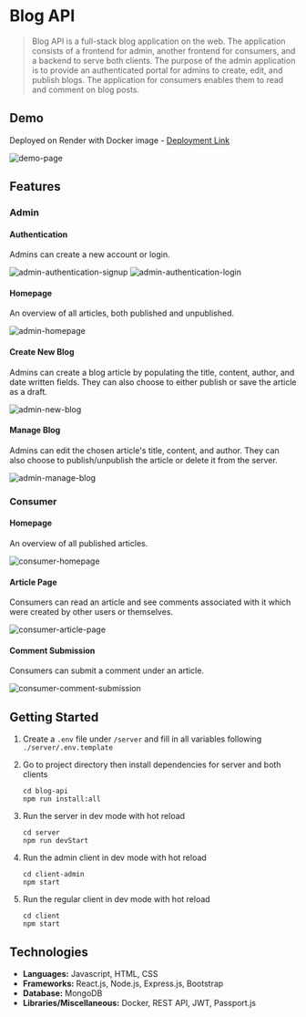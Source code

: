 # Blog API

> Blog API is a full-stack blog application on the web. The application consists
> of a frontend for admin, another frontend for consumers, and a backend to serve
> both clients. The purpose of the admin application is to provide an authenticated
> portal for admins to create, edit, and publish blogs. The application for consumers
> enables them to read and comment on blog posts.

## Demo

Deployed on Render with Docker image - [Deployment Link](https://blog-api-v04g.onrender.com)

![demo-page](./docs/demo-page.png)

## Features

### Admin

#### Authentication

Admins can create a new account or login.

![admin-authentication-signup](./docs/admin-authentication-signup.png)
![admin-authentication-login](./docs/admin-authentication-login.png)

#### Homepage

An overview of all articles, both published and unpublished.

![admin-homepage](./docs/admin-homepage.png)

#### Create New Blog

Admins can create a blog article by populating the title, content, author,
and date written fields. They can also choose to either publish or save
the article as a draft.

![admin-new-blog](./docs/admin-new-blog.png)

#### Manage Blog

Admins can edit the chosen article's title, content, and author. They can
also choose to publish/unpublish the article or delete it from the server.

![admin-manage-blog](./docs/admin-manage-blog.png)

### Consumer

#### Homepage

An overview of all published articles.

![consumer-homepage](./docs/consumer-homepage.png)

#### Article Page

Consumers can read an article and see comments associated with it which were
created by other users or themselves.

![consumer-article-page](./docs/consumer-article-page.png)

#### Comment Submission

Consumers can submit a comment under an article.

![consumer-comment-submission](./docs/consumer-comment-submission.png)

## Getting Started

1. Create a `.env` file under `/server` and fill in all variables following
   `./server/.env.template`
2. Go to project directory then install dependencies for server and both clients

   ```shell
   cd blog-api
   npm run install:all
   ```

3. Run the server in dev mode with hot reload

   ```shell
   cd server
   npm run devStart
   ```

4. Run the admin client in dev mode with hot reload

   ```shell
   cd client-admin
   npm start
   ```

5. Run the regular client in dev mode with hot reload

   ```shell
   cd client
   npm start
   ```

## Technologies

- **Languages:** Javascript, HTML, CSS
- **Frameworks:** React.js, Node.js, Express.js, Bootstrap
- **Database:** MongoDB
- **Libraries/Miscellaneous:** Docker, REST API, JWT, Passport.js
